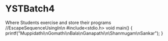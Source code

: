# YSTBatch4
Where Students exercise and store their programs
//EscapeSequenceUsingIn\n
#include<stdio.h>
void main() {
    printf("Muppidathi\nGomathi\nBala\nGanapathi\n\Shanmugam\nSankar");
}
